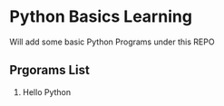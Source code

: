 # Python Basics Learning

Will add some basic Python Programs under this REPO

## Prgorams List

1. Hello Python